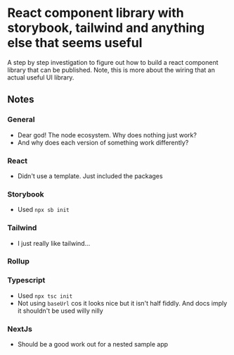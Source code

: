 # React component library with storybook, tailwind and anything else that seems useful

A step by step investigation to figure out how to build a react component library that can be published.
Note, this is more about the wiring that an actual useful UI library.

## Notes

### General

* Dear god! The node ecosystem. Why does nothing just work?
* And why does each version of something work differently?

### React

* Didn't use a template. Just included the packages

### Storybook

* Used `npx sb init`

### Tailwind

* I just really like tailwind...

### Rollup

### Typescript

* Used `npx tsc init`
* Not using `baseUrl` cos it looks nice but it isn't half fiddly. And docs imply it shouldn't be used willy nilly

### NextJs

* Should be a good work out for a nested sample app
